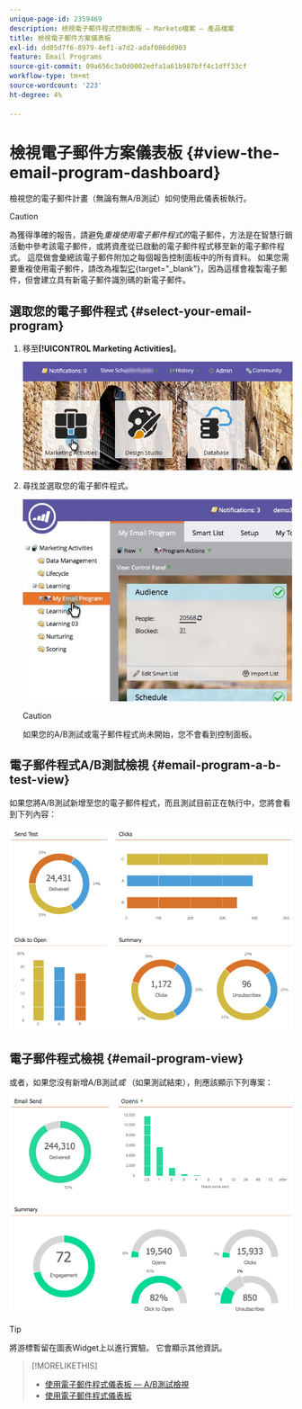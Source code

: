 ```yaml
---
unique-page-id: 2359469
description: 檢視電子郵件程式控制面板 — Marketo檔案 — 產品檔案
title: 檢視電子郵件方案儀表板
exl-id: dd05d7f6-8979-4ef1-a7d2-adaf086dd903
feature: Email Programs
source-git-commit: 09a656c3a0d0002edfa1a61b987bff4c1dff33cf
workflow-type: tm+mt
source-wordcount: '223'
ht-degree: 4%

---
```


# 檢視電子郵件方案儀表板 {#view-the-email-program-dashboard}

檢視您的電子郵件計畫（無論有無A/B測試）如何使用此儀表板執行。

>[!CAUTION]
>
>為獲得準確的報告，請避免&#x200B;_重複使用電子郵件程式的_&#x200B;電子郵件，方法是在智慧行銷活動中參考該電子郵件，或將資產從已啟動的電子郵件程式移至新的電子郵件程式。 這麼做會彙總該電子郵件附加之每個報告控制面板中的所有資料。 如果您需要重複使用電子郵件，請改為複製[它](/help/marketo/product-docs/core-marketo-concepts/programs/working-with-programs/clone-an-asset-in-a-program.md){target="_blank"}，因為這樣會複製電子郵件，但會建立具有新電子郵件識別碼的新電子郵件。

## 選取您的電子郵件程式 {#select-your-email-program}

1. 移至&#x200B;**[!UICONTROL Marketing Activities]**。

   ![](assets/login-marketing-activities.png)

1. 尋找並選取您的電子郵件程式。

   ![](assets/selectemailprogram.jpg)

   >[!CAUTION]
   >
   >如果您的A/B測試或電子郵件程式尚未開始，您不會看到控制面板。

## 電子郵件程式A/B測試檢視 {#email-program-a-b-test-view}

如果您將A/B測試新增至您的電子郵件程式，而且測試目前正在執行中，您將會看到下列內容：

![](assets/image2014-9-12-14-3a2-3a25.png)

## 電子郵件程式檢視 {#email-program-view}

或者，如果您沒有新增A/B測試&#x200B;_或_ （如果測試結束），則應該顯示下列專案：

![](assets/image2014-9-12-14-3a3-3a3.png)

>[!TIP]
>
>將游標暫留在圖表Widget上以進行實驗。 它會顯示其他資訊。

>[!MORELIKETHIS]
>
>* [使用電子郵件程式儀表板 — A/B測試檢視](/help/marketo/product-docs/email-marketing/email-programs/email-program-actions/email-test-a-b-test/use-the-email-program-dashboard-a-b-test-view.md)
>* [使用電子郵件程式儀表板](/help/marketo/product-docs/email-marketing/email-programs/email-program-data/use-the-email-program-dashboard.md)
